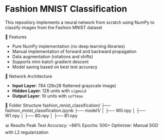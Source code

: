 # Fashion MNIST Classification

This repository implements a neural network from scratch using NumPy to classify images from the Fashion MNIST dataset

 📌 Features

- Pure NumPy implementation (no deep learning libraries)
- Manual implementation of forward and backward propagation
- Data augmentation (rotations and shifts)
- Supports mini-batch gradient descent
- Model saving based on best test accuracy


🧠 Network Architecture

- **Input Layer**: 784 (28x28 flattened grayscale image)
- **Hidden Layer**: 128 units with `sigmoid`
- **Output Layer**: 10 units with `softmax`

📁 Folder Structure
fashion_mnist_classification/
├── fashion_mnist_classification.ipynb
├── model1/
│ ├── W0.npy
│ ├── W1.npy
│ ├── B0.npy
│ ├── B1.npy

📊 Results
Peak Test Accuracy: ~88%
Epochs: 500+
Optimizer: Manual SGD with L2 regularization

